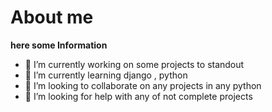 # About me


**here some Information** 

- 🔭 I’m currently working on some projects to standout
- 🌱 I’m currently learning django , python
- 👯 I’m looking to collaborate on any projects in any python
- 🤔 I’m looking for help with any of not complete projects
